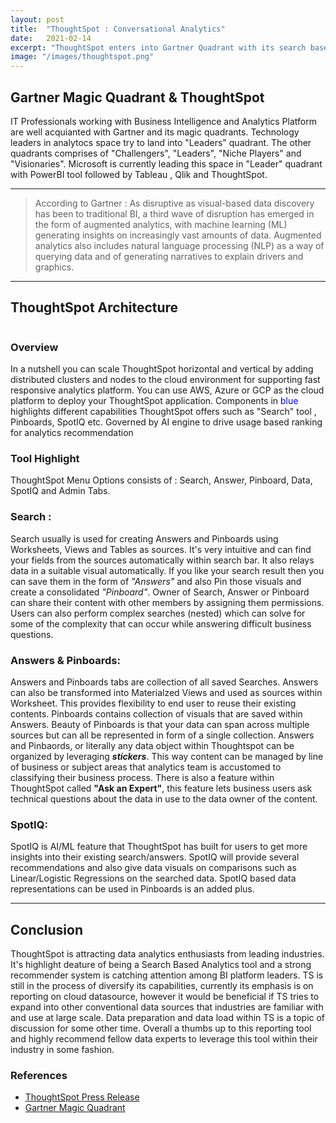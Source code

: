 ```yaml
---
layout: post
title:  "ThoughtSpot : Conversational Analytics"
date:   2021-02-14
excerpt: "ThoughtSpot enters into Gartner Quadrant with its search based AI driven analytics"
image: "/images/thoughtspot.png"
---
```


<h2>Gartner Magic Quadrant & ThoughtSpot</h2>
<p>IT Professionals working with Business Intelligence and Analytics Platform are well acquianted with Gartner and its magic quadrants. Technology leaders in analytocs space try to land into "Leaders" quadrant. The other quadrants comprises of "Challengers", "Leaders", "Niche Players" and "Visionaries". Microsoft is currently leading this space in "Leader" quadrant with PowerBI tool followed by Tableau , Qlik and ThoughtSpot.</p>
<hr />  
<p>
    <blockquote>According to Gartner : As disruptive as visual-based data discovery has been to traditional BI, a third wave of disruption has emerged in the form of augmented analytics, with machine learning (ML) generating insights on increasingly vast amounts of data. Augmented analytics also includes natural language processing (NLP) as a way of querying data and of generating narratives to explain drivers and graphics.</blockquote>
</p>
<hr />

<h2>ThoughtSpot Architecture </h2>

<div style="margin-left: auto;
margin-right: auto;"><span class="image fit"><img src="{{ "/images/TSpot_Arch.png" | absolute_url }}" alt="" /></span></div>

<h3>Overview</h3>
<p>In a nutshell you can scale ThoughtSpot horizontal and vertical by adding distributed clusters and nodes to the cloud environment for supporting fast responsive analytics platform. You can use AWS, Azure or GCP as the cloud platform to deploy your ThoughtSpot application. Components in <font color="blue">blue</font> highlights different capabilities ThoughtSpot offers such as "Search" tool , Pinboards, SpotIQ etc. Governed by AI engine to drive usage based ranking for analytics recommendation</p>

<h3>Tool Highlight</h3>
<p><span class="image right"><img src="{{ "/images/Top Menu.png" | absolute_url }}" alt="" /></span>ThoughtSpot Menu Options consists of : Search, Answer, Pinboard, Data, SpotIQ and Admin Tabs.</p>

<h3>Search : </h3>
<p> <span class="image right"><img src="{{ "/images/Search.png" | absolute_url }}" alt="" /></span>Search usually is used for creating Answers and Pinboards using Worksheets, Views and Tables as sources. It's very intuitive and can find your fields from the sources automatically within search bar. It also relays data in a suitable visual automatically. If you like your search result then you can save them in the form of <i>"Answers"</i> and also Pin those visuals and create a consolidated <i>"Pinboard"</i>. Owner of Search, Answer or Pinboard can share their content with other members by assigning them permissions. Users can also perform complex searches (nested) which can solve for some of the complexity that can occur while answering difficult business questions.
</p>

<h3>Answers & Pinboards: </h3>
<p> <span class="image right"><img src="{{ "/images/Answers.png" | absolute_url }}" alt="" /></span>Answers and Pinboards tabs are collection of all saved Searches. Answers can also be transformed into Materialzed Views and used as sources within Worksheet. This provides flexibility to end user to reuse their existing contents. Pinboards contains collection of visuals that are saved within Answers. Beauty of Pinboards is that your data can span across multiple sources but can all be represented in form of a single collection. Answers and Pinbaords, or literally any data object within Thoughtspot can be organized by leveraging <i><b>stickers</b></i>. This way content can be managed by line of business or subject areas that analytics team is accustomed to classifying their business process. There is also a feature within ThoughtSpot called <b>"Ask an Expert"</b>, this feature lets business users ask technical questions about the data in use to the data owner of the content.
</p>

<h3>SpotIQ: </h3>
<p> <span class="image right"><img src="{{ "/images/SpotIQ.png" | absolute_url }}" alt="" /></span>SpotIQ is AI/ML feature that ThoughtSpot has built for users to get more insights into their existing search/answers. SpotIQ will provide several recommendations and also give data visuals on comparisons such as Linear/Logistic Regressions on the searched data. SpotIQ based data representations can be used in Pinboards is an added plus.
</p>
<hr /> 

<h2> Conclusion </h2>
<p> ThoughtSpot is attracting data analytics enthusiasts from leading industries. It's highlight deature of being a Search Based Analytics tool and a strong recommender system is catching attention among BI platform leaders. TS is still in the process of diversify its capabilities, currently its emphasis is on reporting on cloud datasource, however it would be beneficial if TS tries to expand into other conventional data sources that industries are familiar with and use at large scale. Data preparation and data load within TS is a topic of discussion for some other time. Overall a thumbs up to this reporting tool and highly recommend fellow data experts to leverage this tool within their industry in some fashion.
</p>

<div class="row">
    <div class="6u 12u$(small)">
        <h3>References</h3>
        <ul>
            <li><a href="https://www.thoughtspot.com/press-releases/thoughtspot-named-a-leader-in-the-gartner-2019-magic-quadrant-for-analytics-and-business-intelligence-platforms">ThoughtSpot Press Release</a></li>
            <li><a href="https://www.gartner.com/en/research/methodologies/magic-quadrants-research">Gartner Magic Quadrant</a></li>
        </ul>
    </div>
    </div>
